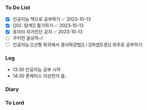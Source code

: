 ### To Do List
- [x] 인공지능 책으로 공부하기 ✅ 2023-10-13
- [x] [[02. 탐색]] 필기하기 ✅ 2023-10-13
- [x] 동아리 자가진단 공지 ✅ 2023-10-13
- [ ] 쿠키런 골상작~!
- [ ] 인공지능 [[선형 회귀에서 경사하강법]] / [[퍼셉트론]] 위주로 공부하기
### Log
- 13:30 인공지능 공부 시작
- 14:30 폰케이스 이상한거 옴..
### Diary

### To Lord
